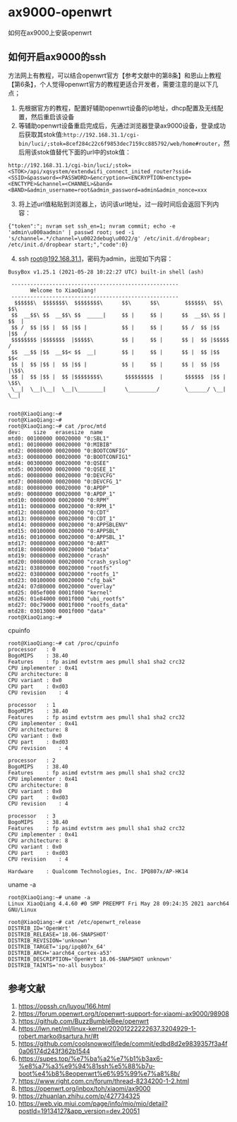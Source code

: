 # ax9000-openwrt
如何在ax9000上安装openwrt

## 如何开启ax9000的ssh

方法网上有教程，可以结合openwrt官方【参考文献中的第8条】和恩山上教程【第6条】，个人觉得openwrt官方的教程更适合开发者，需要注意的是以下几点；

1. 先根据官方的教程，配置好辅助openwrt设备的ip地址，dhcp配置及无线配置，然后重启该设备
2. 等辅助openwrt设备重启完成后，先通过浏览器登录ax9000设备，登录成功后获取其stok值:`http://192.168.31.1/cgi-bin/luci/;stok=8cef284c22c6f9853dec7159cc885792/web/home#router`，然后用该stok值替代下面的url中的stok值：

`http://192.168.31.1/cgi-bin/luci/;stok=<STOK>/api/xqsystem/extendwifi_connect_inited_router?ssid=<SSID>&password=<PASSWORD>&encryption=<ENCRYPTION>enctype=<ENCTYPE>&channel=<CHANNEL>&band=<BAND>&admin_username=root&admin_password=admin&admin_nonce=xxx`

3. 将上述url值粘贴到浏览器上，访问该url地址，过一段时间后会返回下列内容：
```
{"token":"; nvram set ssh_en=1; nvram commit; echo -e 'admin\u000aadmin' | passwd root; sed -i 's/channel=.*/channel=\u0022debug\u0022/g' /etc/init.d/dropbear; /etc/init.d/dropbear start;","code":0}
```
4. ssh root@192.168.31.1，密码为admin，出现如下内容：
```
BusyBox v1.25.1 (2021-05-28 10:22:27 UTC) built-in shell (ash)

 -----------------------------------------------------
       Welcome to XiaoQiang!
 -----------------------------------------------------
  $$$$$$\  $$$$$$$\  $$$$$$$$\      $$\      $$\        $$$$$$\  $$\   $$\
 $$  __$$\ $$  __$$\ $$  _____|     $$ |     $$ |      $$  __$$\ $$ | $$  |
 $$ /  $$ |$$ |  $$ |$$ |           $$ |     $$ |      $$ /  $$ |$$ |$$  /
 $$$$$$$$ |$$$$$$$  |$$$$$\         $$ |     $$ |      $$ |  $$ |$$$$$  /
 $$  __$$ |$$  __$$< $$  __|        $$ |     $$ |      $$ |  $$ |$$  $$<
 $$ |  $$ |$$ |  $$ |$$ |           $$ |     $$ |      $$ |  $$ |$$ |\$$\
 $$ |  $$ |$$ |  $$ |$$$$$$$$\       $$$$$$$$$  |       $$$$$$  |$$ | \$$\
 \__|  \__|\__|  \__|\________|      \_________/        \______/ \__|  \__|


root@XiaoQiang:~#
root@XiaoQiang:~#
root@XiaoQiang:~# cat /proc/mtd
dev:    size   erasesize  name
mtd0: 00100000 00020000 "0:SBL1"
mtd1: 00100000 00020000 "0:MIBIB"
mtd2: 00080000 00020000 "0:BOOTCONFIG"
mtd3: 00080000 00020000 "0:BOOTCONFIG1"
mtd4: 00300000 00020000 "0:QSEE"
mtd5: 00300000 00020000 "0:QSEE_1"
mtd6: 00080000 00020000 "0:DEVCFG"
mtd7: 00080000 00020000 "0:DEVCFG_1"
mtd8: 00080000 00020000 "0:APDP"
mtd9: 00080000 00020000 "0:APDP_1"
mtd10: 00080000 00020000 "0:RPM"
mtd11: 00080000 00020000 "0:RPM_1"
mtd12: 00080000 00020000 "0:CDT"
mtd13: 00080000 00020000 "0:CDT_1"
mtd14: 00080000 00020000 "0:APPSBLENV"
mtd15: 00100000 00020000 "0:APPSBL"
mtd16: 00100000 00020000 "0:APPSBL_1"
mtd17: 00080000 00020000 "0:ART"
mtd18: 00080000 00020000 "bdata"
mtd19: 00080000 00020000 "crash"
mtd20: 00080000 00020000 "crash_syslog"
mtd21: 03800000 00020000 "rootfs"
mtd22: 03800000 00020000 "rootfs_1"
mtd23: 00100000 00020000 "cfg_bak"
mtd24: 07d80000 00020000 "overlay"
mtd25: 005ef000 0001f000 "kernel"
mtd26: 01e84000 0001f000 "ubi_rootfs"
mtd27: 00c79000 0001f000 "rootfs_data"
mtd28: 03013000 0001f000 "data"
root@XiaoQiang:~#  
```

cpuinfo
```
root@XiaoQiang:~# cat /proc/cpuinfo
processor	: 0
BogoMIPS	: 38.40
Features	: fp asimd evtstrm aes pmull sha1 sha2 crc32
CPU implementer	: 0x41
CPU architecture: 8
CPU variant	: 0x0
CPU part	: 0xd03
CPU revision	: 4

processor	: 1
BogoMIPS	: 38.40
Features	: fp asimd evtstrm aes pmull sha1 sha2 crc32
CPU implementer	: 0x41
CPU architecture: 8
CPU variant	: 0x0
CPU part	: 0xd03
CPU revision	: 4

processor	: 2
BogoMIPS	: 38.40
Features	: fp asimd evtstrm aes pmull sha1 sha2 crc32
CPU implementer	: 0x41
CPU architecture: 8
CPU variant	: 0x0
CPU part	: 0xd03
CPU revision	: 4

processor	: 3
BogoMIPS	: 38.40
Features	: fp asimd evtstrm aes pmull sha1 sha2 crc32
CPU implementer	: 0x41
CPU architecture: 8
CPU variant	: 0x0
CPU part	: 0xd03
CPU revision	: 4

Hardware	: Qualcomm Technologies, Inc. IPQ807x/AP-HK14
```

uname -a
```
root@XiaoQiang:~# uname -a
Linux XiaoQiang 4.4.60 #0 SMP PREEMPT Fri May 28 09:24:35 2021 aarch64 GNU/Linux
```

```
root@XiaoQiang:~# cat /etc/openwrt_release
DISTRIB_ID='OpenWrt'
DISTRIB_RELEASE='18.06-SNAPSHOT'
DISTRIB_REVISION='unknown'
DISTRIB_TARGET='ipq/ipq807x_64'
DISTRIB_ARCH='aarch64_cortex-a53'
DISTRIB_DESCRIPTION='OpenWrt 18.06-SNAPSHOT unknown'
DISTRIB_TAINTS='no-all busybox'
```

## 参考文献
1. https://opssh.cn/luyou/166.html
2. https://forum.openwrt.org/t/openwrt-support-for-xiaomi-ax9000/98908
3. https://github.com/BuzzBumbleBee/openwrt
4. https://lwn.net/ml/linux-kernel/20201222222637.3204929-1-robert.marko@sartura.hr/#t
5. https://github.com/coolsnowwolf/lede/commit/edbd8d2e9839357f3a4f0a06174d243f362b1544
6. https://supes.top/%e7%ba%a2%e7%b1%b3ax6-%e8%a7%a3%e9%94%81ssh%e5%88%b7u-boot%e4%b8%8eopenwrt%e6%95%99%e7%a8%8b/
7. https://www.right.com.cn/forum/thread-8234200-1-2.html
8. https://openwrt.org/inbox/toh/xiaomi/ax9000
9. https://zhuanlan.zhihu.com/p/427734325
10. https://web.vip.miui.com/page/info/mio/mio/detail?postId=19134127&app_version=dev.20051


